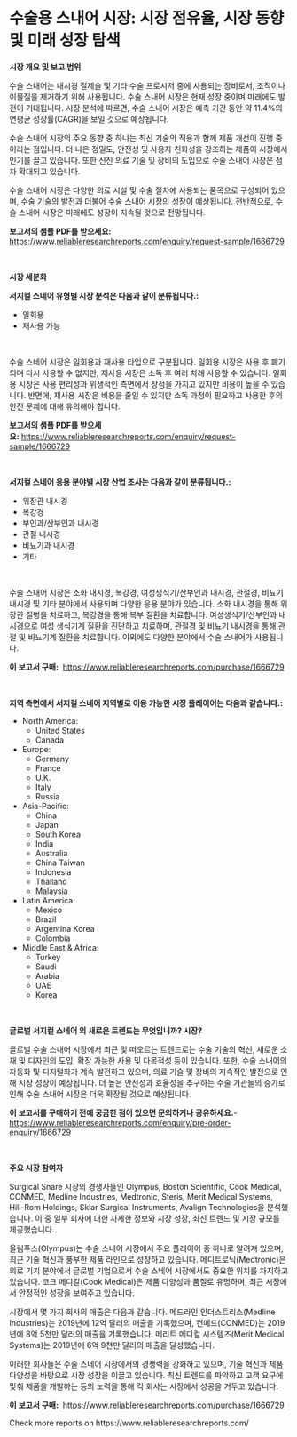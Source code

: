 <p><h1>수술용 스내어 시장: 시장 점유율, 시장 동향 및 미래 성장 탐색</h1></p><p><strong>시장 개요 및 보고 범위</strong></p>
<p><p>수술 스내어는 내시경 절제술 및 기타 수술 프로시저 중에 사용되는 장비로서, 조직이나 이물질을 제거하기 위해 사용됩니다. 수술 스내어 시장은 현재 성장 중이며 미래에도 발전이 기대됩니다. 시장 분석에 따르면, 수술 스내어 시장은 예측 기간 동안 약 11.4%의 연평균 성장률(CAGR)을 보일 것으로 예상됩니다. </p><p>수술 스내어 시장의 주요 동향 중 하나는 최신 기술의 적용과 함께 제품 개선이 진행 중이라는 점입니다. 더 나은 정밀도, 안전성 및 사용자 친화성을 강조하는 제품이 시장에서 인기를 끌고 있습니다. 또한 신진 의료 기술 및 장비의 도입으로 수술 스내어 시장은 점차 확대되고 있습니다. </p><p>수술 스내어 시장은 다양한 의료 시설 및 수술 절차에 사용되는 품목으로 구성되어 있으며, 수술 기술의 발전과 더불어 수술 스내어 시장의 성장이 예상됩니다. 전반적으로, 수술 스내어 시장은 미래에도 성장이 지속될 것으로 전망됩니다.</p></p>
<p><strong>보고서의 샘플 PDF를 받으세요:</strong> <a href="https://www.reliableresearchreports.com/enquiry/request-sample/1666729">https://www.reliableresearchreports.com/enquiry/request-sample/1666729</a></p>
<p>&nbsp;</p>
<p><strong>시장 세분화</strong></p>
<p><strong>서지컬 스네어 유형별 시장 분석은 다음과 같이 분류됩니다.:</strong></p>
<p><ul><li>일회용</li><li>재사용 가능</li></ul></p>
<p>&nbsp;</p>
<p><p>수술 스네어 시장은 일회용과 재사용 타입으로 구분됩니다. 일회용 시장은 사용 후 폐기되며 다시 사용할 수 없지만, 재사용 시장은 소독 후 여러 차례 사용할 수 있습니다. 일회용 시장은 사용 편리성과 위생적인 측면에서 장점을 가지고 있지만 비용이 높을 수 있습니다. 반면에, 재사용 시장은 비용을 줄일 수 있지만 소독 과정이 필요하고 사용한 후의 안전 문제에 대해 유의해야 합니다.</p></p>
<p><strong>보고서의 샘플 PDF를 받으세요:</strong>&nbsp;<a href="https://www.reliableresearchreports.com/enquiry/request-sample/1666729">https://www.reliableresearchreports.com/enquiry/request-sample/1666729</a></p>
<p>&nbsp;</p>
<p><strong> 서지컬 스네어 응용 분야별 시장 산업 조사는 다음과 같이 분류됩니다.:</strong></p>
<p><ul><li>위장관 내시경</li><li>복강경</li><li>부인과/산부인과 내시경</li><li>관절 내시경</li><li>비뇨기과 내시경</li><li>기타</li></ul></p>
<p>&nbsp;</p>
<p><p>수술 스내어 시장은 소화 내시경, 복강경, 여성생식기/산부인과 내시경, 관절경, 비뇨기 내시경 및 기타 분야에서 사용되며 다양한 응용 분야가 있습니다. 소화 내시경을 통해 위장관 질병을 치료하고, 복강경을 통해 복부 질환을 치료합니다. 여성생식기/산부인과 내시경으로 여성 생식기계 질환을 진단하고 치료하며, 관절경 및 비뇨기 내시경을 통해 관절 및 비뇨기계 질환을 치료합니다. 이외에도 다양한 분야에서 수술 스내어가 사용됩니다.</p></p>
<p><strong>이 보고서 구매:</strong>&nbsp; <a href="https://www.reliableresearchreports.com/purchase/1666729">https://www.reliableresearchreports.com/purchase/1666729</a></p>
<p>&nbsp;</p>
<p><strong>지역 측면에서 서지컬 스네어 지역별로 이용 가능한 시장 플레이어는 다음과 같습니다.:</strong></p>
<p><ul>
    <li>
        North America:
        <ul>
            <li>United States</li>
            <li>Canada</li>
        </ul>
    </li>
    <li>
        Europe:
        <ul>
            <li>Germany</li>
            <li>France</li>
            <li>U.K.</li>
            <li>Italy</li>
            <li>Russia</li>
        </ul>
    </li>
    <li>
        Asia-Pacific:
        <ul>
            <li>China</li>
            <li>Japan</li>
            <li>South Korea</li>
            <li>India</li>
            <li>Australia</li>
            <li>China Taiwan</li>
            <li>Indonesia</li>
            <li>Thailand</li>
            <li>Malaysia</li>
        </ul>
    </li>
    <li>
        Latin America:
        <ul>
            <li>Mexico</li>
            <li>Brazil</li>
            <li>Argentina Korea</li>
            <li>Colombia</li>
        </ul>
    </li>
    <li>
        Middle East & Africa:
        <ul>
            <li>Turkey</li>
            <li>Saudi</li>
            <li>Arabia</li>
            <li>UAE</li>
            <li>Korea</li>
        </ul>
    </li>
    </ul></p>
<p>&nbsp;</p>
<p><strong>글로벌 서지컬 스네어 의 새로운 트렌드는 무엇입니까? 시장?</strong></p>
<p><p>글로벌 수술 스내어 시장에서 최근 및 떠오르는 트렌드로는 수술 기술의 혁신, 새로운 소재 및 디자인의 도입, 확장 가능한 사용 및 다목적성 등이 있습니다. 또한, 수술 스내어의 자동화 및 디지털화가 계속 발전하고 있으며, 의료 기술 및 장비의 지속적인 발전으로 인해 시장 성장이 예상됩니다. 더 높은 안전성과 효율성을 추구하는 수술 기관들의 증가로 인해 수술 스내어 시장은 더욱 확장될 것으로 예상됩니다.</p></p>
<p><strong>이 보고서를 구매하기 전에 궁금한 점이 있으면 문의하거나 공유하세요.</strong>- <a href="https://www.reliableresearchreports.com/enquiry/pre-order-enquiry/1666729">https://www.reliableresearchreports.com/enquiry/pre-order-enquiry/1666729</a></p>
<p>&nbsp;</p>
<p><strong>주요 시장 참여자</strong></p>
<p><p>Surgical Snare 시장의 경쟁사들인 Olympus, Boston Scientific, Cook Medical, CONMED, Medline Industries, Medtronic, Steris, Merit Medical Systems, Hill-Rom Holdings, Sklar Surgical Instruments, Avalign Technologies을 분석했습니다. 이 중 일부 회사에 대한 자세한 정보와 시장 성장, 최신 트렌드 및 시장 규모를 제공했습니다. </p><p>올림푸스(Olympus)는 수술 스네어 시장에서 주요 플레이어 중 하나로 알려져 있으며, 최근 기술 혁신과 풍부한 제품 라인으로 성장하고 있습니다. 메디트로닉(Medtronic)은 의료 기기 분야에서 글로벌 기업으로서 수술 스네어 시장에서도 중요한 위치를 차지하고 있습니다. 코크 메디칼(Cook Medical)은 제품 다양성과 품질로 유명하며, 최근 시장에서 안정적인 성장을 보여주고 있습니다.</p><p>시장에서 몇 가지 회사의 매출은 다음과 같습니다. 메드라인 인더스트리스(Medline Industries)는 2019년에 12억 달러의 매출을 기록했으며, 컨메드(CONMED)는 2019년에 8억 5천만 달러의 매출을 기록했습니다. 메리트 메디컬 시스템즈(Merit Medical Systems)는 2019년에 6억 9천만 달러의 매출을 달성했습니다.</p><p>이러한 회사들은 수술 스네어 시장에서의 경쟁력을 강화하고 있으며, 기술 혁신과 제품 다양성을 바탕으로 시장 성장을 이끌고 있습니다. 최신 트렌드를 파악하고 고객 요구에 맞춰 제품을 개발하는 등의 노력을 통해 각 회사는 시장에서 성공을 거두고 있습니다.</p></p>
<p><strong>이 보고서 구매:</strong>&nbsp;&nbsp;<a href="https://www.reliableresearchreports.com/purchase/1666729">https://www.reliableresearchreports.com/purchase/1666729</a></p>
<p>Check more reports on https://www.reliableresearchreports.com/</p>
